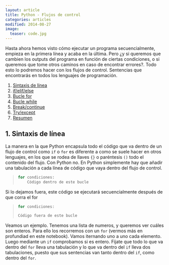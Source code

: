 ```yaml
---
layout: article
title: Python - Flujos de control
categories: articles
modified: 2014-08-27
image:
  teaser: code.jpg
---
```


Hasta ahora hemos visto cómo ejecutar un programa secuencialmente, empieza en la primera línea y acaba en la última. Pero ¿y si queremos que cambien los outputs del programa en función de ciertas condiciones, o si queremos que tome otros caminos en caso de encontrar errores?. Todo esto lo podremos hacer con los flujos de control. Sentencias que encontrarás en todos los lenguajes de programación.

1. [Sintaxis de línea](#1.-Sintaxis-de-línea)
1. [if/elif/else](#2.-if/elif/else)
2. [Bucle for](#3.-Bucle-for)
3. [Bucle while](#4.-Bucle-while)
4. [Break/continue](#5.-Break/continue)
5. [Try/except](#6.-Try/except)
10. [Resumen](#7.-Resumen)


## 1. Sintaxis de línea
La manera en la que Python encapsula todo el código que va dentro de un flujo de control como `if` o `for` es diferente a como se suele hacer en otros lenguajes, en los que se rodea de llaves `{}` o paréntesis `()` todo el contenido del flujo. Con Python no. En Python simplemente hay que añadir una tabulación a cada línea de código que vaya dentro del flujo de control.

> ```Python
> for condiciones:
>     Código dentro de este bucle
> ```


Si lo dejamos fuera, este código se ejecutará secuencialmente después de que corra el for

> ```Python
> for condiciones:
>
> Código fuera de este bucle
> ```

Veamos un ejemplo. Tenemos una lista de numeros, y queremos ver cuáles son enteros. Para ello los recorremos con un `for` (vermos más en profundiad en este notebook). Vamos iternando uno a uno cada elemento. Luego mediante un `if` comprobamos si es entero. Fíjate que todo lo que va dentro del `for` lleva una tabulación y lo que va dentro del `if` lleva dos tabulaciones, puesto que sus sentencias van tanto dentro del `if`, como dentro del `for`.

